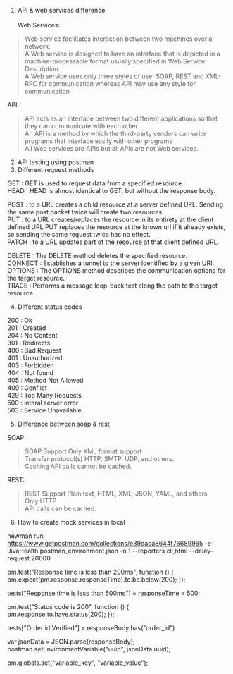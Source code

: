 1. API & web services difference <br><br>
Web Services:
> Web service facilitates interaction between two machines over a network. <br>
> A Web service is designed to have an interface that is depicted in a machine-processable format usually specified in Web Service Description <br> 
> A Web service uses only three styles of use: SOAP, REST and XML-RPC for communication whereas API may use any style for communication <br>

API:
> API acts as an interface between two different applications so that they can communicate with each other. <br>
> An API is a method by which the third-party vendors can write programs that interface easily with other programs <br>
> All Web services are APIs but all APIs are not Web services.


2. API testing using postman
3. Different request methods

GET : GET is used to request data from a specified resource. <br>
HEAD : HEAD is almost identical to GET, but without the response body. <br>

POST : to a URL creates a child resource at a server defined URL. Sending the same post packet twice will create two resources <br>
PUT : to a URL creates/replaces the resource in its entirety at the client defined URL.PUT replaces the resource at the known url if it already exists, so sending the same request twice has no effect. <br>
PATCH : to a URL updates part of the resource at that client defined URL. <br>

DELETE : The DELETE method deletes the specified resource. <br>
CONNECT : Establishes a tunnel to the server identified by a given URI. <br>
OPTIONS : The OPTIONS method describes the communication options for the target resource. <br>
TRACE : Performs a message loop-back test along the path to the target resource. <br>






4. Different status codes

200 : Ok <br>
201 : Created <br>
204 : No Content <br>
301 : Redirects <br>
400 : Bad Request <br>
401 : Unauthorized <br>
403 : Forbidden <br>
404 : Not found <br>
405 : Method Not Allowed <br>
409 : Conflict <br>
429 : Too Many Requests	 <br>
500 : interal server error <br>
503 : Service Unavailable	 <br>


5. Difference between soap & rest

SOAP:
> SOAP Support Only XML format support  <br>
> Transfer protocol(s)	HTTP, SMTP, UDP, and others. <br>
> Caching	API calls cannot be cached. <br>

REST:
> REST Support Plain text, HTML, XML, JSON, YAML, and others. <br>
> Only HTTP <br>
> API calls can be cached. <br>


6. How to create mock services in local







newman run https://www.getpostman.com/collections/e39daca8644f76689965 -e JivaHealth.postman_environment.json -n 1 --reporters cli,html --delay-request 20000 

 

pm.test("Response time is less than 200ms", function () {
    pm.expect(pm.response.responseTime).to.be.below(200);
});

 

tests["Response time is less than 500ms"] = responseTime < 500;

 

pm.test("Status code is 200", function () {
    pm.response.to.have.status(200);
});

 

tests["Order id Verified"] = responseBody.has("order_id")

 


var jsonData = JSON.parse(responseBody);
postman.setEnvironmentVariable("uuid", jsonData.uuid);

 

pm.globals.set("variable_key", "variable_value");
